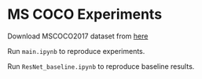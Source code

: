 # MS COCO Experiments

Download MSCOCO2017 dataset from [here](http://cocodataset.org/)

Run ```main.ipynb``` to reproduce experiments.

Run ```ResNet_baseline.ipynb``` to reproduce baseline results.